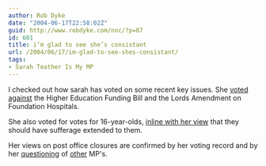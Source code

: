 ```yaml
---
author: Rob Dyke
date: "2004-06-17T22:58:02Z"
guid: http://www.robdyke.com/noc/?p=87
id: 601
title: i’m glad to see she’s consistant
url: /2004/06/17/im-glad-to-see-shes-consistant/
tags:
- Sarah Teather Is My MP
---
```

I checked out how sarah has voted on some recent key issues. She [voted against](http://politics.guardian.co.uk/person/howtheyvoted/0,,-6690,00.html) the Higher Education Funding Bill and the Lords Amendment on Foundation Hospitals.

She also voted for votes for 16-year-olds, [inline with her view](http://www.sarahteather.libdems.org.uk/article.php?id=14) that they should have sufferage extended to them.

Her views on post office closures are confirmed by her voting record and by her [questioning](http://www.publicwhip.org.uk/wrans.php?id=uk.org.publicwhip/wrans/2003-10-20.444W.2) of [other](http://www.publicwhip.org.uk/wrans.php?id=uk.org.publicwhip/wrans/2004-01-27.301W.0) MP's.